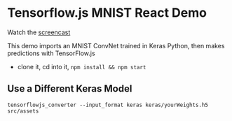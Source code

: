 # Tensorflow.js MNIST React Demo

Watch the [screencast](https://angularfirebase.com/lessons)

This demo imports an MNIST ConvNet trained in Keras Python, then makes predictions with TensorFlow.js

- clone it, cd into it, `npm install && npm start`

## Use a Different Keras Model

```
tensorflowjs_converter --input_format keras keras/yourWeights.h5 src/assets
```